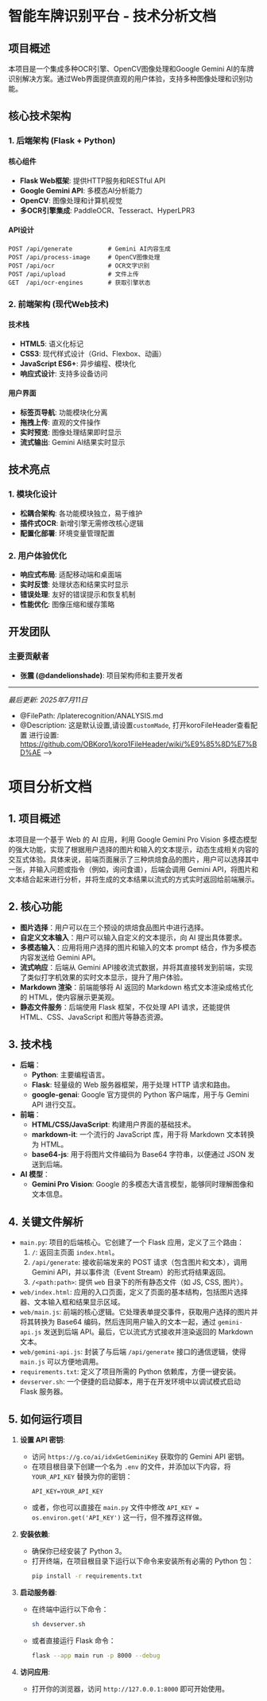 # 智能车牌识别平台 - 技术分析文档

## 项目概述

本项目是一个集成多种OCR引擎、OpenCV图像处理和Google Gemini AI的车牌识别解决方案。通过Web界面提供直观的用户体验，支持多种图像处理和识别功能。

## 核心技术架构

### 1. 后端架构 (Flask + Python)

#### 核心组件
- **Flask Web框架**: 提供HTTP服务和RESTful API
- **Google Gemini API**: 多模态AI分析能力
- **OpenCV**: 图像处理和计算机视觉
- **多OCR引擎集成**: PaddleOCR、Tesseract、HyperLPR3

#### API设计
```
POST /api/generate          # Gemini AI内容生成
POST /api/process-image     # OpenCV图像处理
POST /api/ocr               # OCR文字识别
POST /api/upload            # 文件上传
GET  /api/ocr-engines       # 获取引擎状态
```

### 2. 前端架构 (现代Web技术)

#### 技术栈
- **HTML5**: 语义化标记
- **CSS3**: 现代样式设计（Grid、Flexbox、动画）
- **JavaScript ES6+**: 异步编程、模块化
- **响应式设计**: 支持多设备访问

#### 用户界面
- **标签页导航**: 功能模块化分离
- **拖拽上传**: 直观的文件操作
- **实时预览**: 图像处理结果即时显示
- **流式输出**: Gemini AI结果实时显示

## 技术亮点

### 1. 模块化设计
- **松耦合架构**: 各功能模块独立，易于维护
- **插件式OCR**: 新增引擎无需修改核心逻辑
- **配置化部署**: 环境变量管理配置

### 2. 用户体验优化
- **响应式布局**: 适配移动端和桌面端
- **实时反馈**: 处理状态和结果实时显示
- **错误处理**: 友好的错误提示和恢复机制
- **性能优化**: 图像压缩和缓存策略

## 开发团队

### 主要贡献者
- **张震 (@dandelionshade)**: 项目架构师和主要开发者

---

*最后更新: 2025年7月11日*
 * @FilePath: /lplaterecognition/ANALYSIS.md
 * @Description: 这是默认设置,请设置`customMade`, 打开koroFileHeader查看配置 进行设置: https://github.com/OBKoro1/koro1FileHeader/wiki/%E9%85%8D%E7%BD%AE
-->
# 项目分析文档

## 1. 项目概述

本项目是一个基于 Web 的 AI 应用，利用 Google Gemini Pro Vision 多模态模型的强大功能，实现了根据用户选择的图片和输入的文本提示，动态生成相关内容的交互式体验。具体来说，前端页面展示了三种烘焙食品的图片，用户可以选择其中一张，并输入问题或指令（例如，询问食谱），后端会调用 Gemini API，将图片和文本结合起来进行分析，并将生成的文本结果以流式的方式实时返回给前端展示。

## 2. 核心功能

*   **图片选择**：用户可以在三个预设的烘焙食品图片中进行选择。
*   **自定义文本输入**：用户可以输入自定义的文本提示，向 AI 提出具体要求。
*   **多模态输入**：应用将用户选择的图片和输入的文本 prompt 结合，作为多模态内容发送给 Gemini API。
*   **流式响应**：后端从 Gemini API接收流式数据，并将其直接转发到前端，实现了类似打字机效果的实时文本显示，提升了用户体验。
*   **Markdown 渲染**：前端能够将 AI 返回的 Markdown 格式文本渲染成格式化的 HTML，使内容展示更美观。
*   **静态文件服务**：后端使用 Flask 框架，不仅处理 API 请求，还能提供 HTML、CSS、JavaScript 和图片等静态资源。

## 3. 技术栈

*   **后端**：
    *   **Python**: 主要编程语言。
    *   **Flask**: 轻量级的 Web 服务器框架，用于处理 HTTP 请求和路由。
    *   **google-genai**: Google 官方提供的 Python 客户端库，用于与 Gemini API 进行交互。
*   **前端**：
    *   **HTML/CSS/JavaScript**: 构建用户界面的基础技术。
    *   **markdown-it**: 一个流行的 JavaScript 库，用于将 Markdown 文本转换为 HTML。
    *   **base64-js**: 用于将图片文件编码为 Base64 字符串，以便通过 JSON 发送到后端。
*   **AI 模型**：
    *   **Gemini Pro Vision**: Google 的多模态大语言模型，能够同时理解图像和文本信息。

## 4. 关键文件解析

*   `main.py`: 项目的后端核心。它创建了一个 Flask 应用，定义了三个路由：
    1.  `/`: 返回主页面 `index.html`。
    2.  `/api/generate`: 接收前端发来的 POST 请求（包含图片和文本），调用 Gemini API，并以事件流（Event Stream）的形式将结果返回。
    3.  `/<path:path>`: 提供 `web` 目录下的所有静态文件（如 JS, CSS, 图片）。
*   `web/index.html`: 应用的入口页面，定义了页面的基本结构，包括图片选择器、文本输入框和结果显示区域。
*   `web/main.js`: 前端的核心逻辑。它处理表单提交事件，获取用户选择的图片并将其转换为 Base64 编码，然后连同用户输入的文本一起，通过 `gemini-api.js` 发送到后端 API。最后，它以流式方式接收并渲染返回的 Markdown 文本。
*   `web/gemini-api.js`: 封装了与后端 `/api/generate` 接口的通信逻辑，使得 `main.js` 可以方便地调用。
*   `requirements.txt`: 定义了项目所需的 Python 依赖库，方便一键安装。
*   `devserver.sh`: 一个便捷的启动脚本，用于在开发环境中以调试模式启动 Flask 服务器。

## 5. 如何运行项目

1.  **设置 API 密钥**:
    *   访问 `https://g.co/ai/idxGetGeminiKey` 获取你的 Gemini API 密钥。
    *   在项目根目录下创建一个名为 `.env` 的文件，并添加以下内容，将 `YOUR_API_KEY` 替换为你的密钥：
        ```
        API_KEY=YOUR_API_KEY
        ```
    *   或者，你也可以直接在 `main.py` 文件中修改 `API_KEY = os.environ.get('API_KEY')` 这一行，但不推荐这样做。

2.  **安装依赖**:
    *   确保你已经安装了 Python 3。
    *   打开终端，在项目根目录下运行以下命令来安装所有必需的 Python 包：
        ```bash
        pip install -r requirements.txt
        ```

3.  **启动服务器**:
    *   在终端中运行以下命令：
        ```bash
        sh devserver.sh
        ```
    *   或者直接运行 Flask 命令：
        ```bash
        flask --app main run -p 8000 --debug
        ```

4.  **访问应用**:
    *   打开你的浏览器，访问 `http://127.0.0.1:8000` 即可开始使用。
